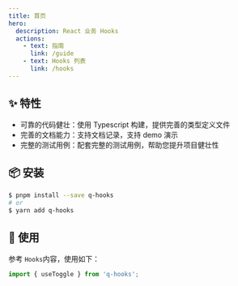 ```yaml
---
title: 首页
hero:
  description: React 业务 Hooks
  actions:
    - text: 指南
      link: /guide
    - text: Hooks 列表
      link: /hooks
---
```


## ✨ 特性

- 可靠的代码健壮：使用 Typescript 构建，提供完善的类型定义文件
- 完善的文档能力：支持文档记录，支持 demo 演示
- 完整的测试用例：配套完整的测试用例，帮助您提升项目健壮性

## 📦 安装

```bash
$ pnpm install --save q-hooks
# or
$ yarn add q-hooks
```

## 🔨 使用

参考 `Hooks`内容，使用如下：

```ts
import { useToggle } from 'q-hooks';
```

